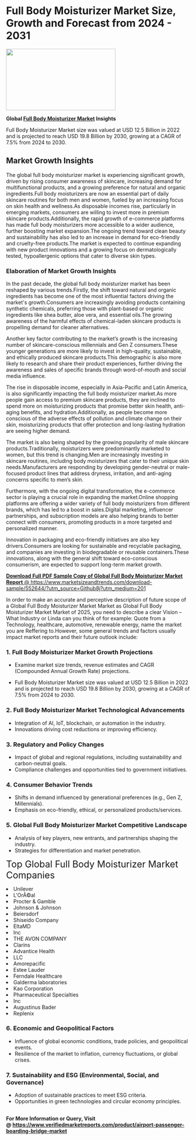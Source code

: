 <H1>Full Body Moisturizer Market Size, Growth and Forecast from 2024 - 2031</H1><img class="aligncenter size-medium wp-image-584254" src="https://thirdeyenews.in/wp-content/uploads/2024/09/Global-Market-Research-300x168.jpeg" alt="" width="300" height="168" /><p><strong>Global&nbsp;<a href="https://www.marketsizeandtrends.com/download-sample/552644/?utm_source=Github8j?utm_medium=201">Full Body Moisturizer Market</a> Insights</strong></p><p>Full Body Moisturizer Market size was valued at USD 12.5 Billion in 2022 and is projected to reach USD 19.8 Billion by 2030, growing at a CAGR of 7.5% from 2024 to 2030.</p><p><h2>Market Growth Insights</h2> <p>The global full body moisturizer market is experiencing significant growth, driven by rising consumer awareness of skincare, increasing demand for multifunctional products, and a growing preference for natural and organic ingredients.Full body moisturizers are now an essential part of daily skincare routines for both men and women, fueled by an increasing focus on skin health and wellness.As disposable incomes rise, particularly in emerging markets, consumers are willing to invest more in premium skincare products.Additionally, the rapid growth of e-commerce platforms has made full body moisturizers more accessible to a wider audience, further boosting market expansion.The ongoing trend toward clean beauty and sustainability has also led to an increase in demand for eco-friendly and cruelty-free products.The market is expected to continue expanding with new product innovations and a growing focus on dermatologically tested, hypoallergenic options that cater to diverse skin types.</p> <p><a href="#"></a></p> <h3>Elaboration of Market Growth Insights</h3> <p>In the past decade, the global full body moisturizer market has been reshaped by various trends.Firstly, the shift toward natural and organic ingredients has become one of the most influential factors driving the market's growth.Consumers are increasingly avoiding products containing synthetic chemicals, preferring those with plant-based or organic ingredients like shea butter, aloe vera, and essential oils.The growing awareness of the harmful effects of chemical-laden skincare products is propelling demand for cleaner alternatives.</p> <p>Another key factor contributing to the market’s growth is the increasing number of skincare-conscious millennials and Gen Z consumers.These younger generations are more likely to invest in high-quality, sustainable, and ethically produced skincare products.This demographic is also more likely to research and share their product experiences, further driving the awareness and sales of specific brands through word-of-mouth and social media influence.</p> <p>The rise in disposable income, especially in Asia-Pacific and Latin America, is also significantly impacting the full body moisturizer market.As more people gain access to premium skincare products, they are inclined to spend more on moisturizing products that promise better skin health, anti-aging benefits, and hydration.Additionally, as people become more conscious of the adverse effects of pollution and climate change on their skin, moisturizing products that offer protection and long-lasting hydration are seeing higher demand.</p> <p>The market is also being shaped by the growing popularity of male skincare products.Traditionally, moisturizers were predominantly marketed to women, but this trend is changing.Men are increasingly investing in skincare routines, including body moisturizers that cater to their unique skin needs.Manufacturers are responding by developing gender-neutral or male-focused product lines that address dryness, irritation, and anti-aging concerns specific to men’s skin.</p> <p>Furthermore, with the ongoing digital transformation, the e-commerce sector is playing a crucial role in expanding the market.Online shopping platforms are offering a wider variety of full body moisturizers from different brands, which has led to a boost in sales.Digital marketing, influencer partnerships, and subscription models are also helping brands to better connect with consumers, promoting products in a more targeted and personalized manner.</p> <p>Innovation in packaging and eco-friendly initiatives are also key drivers.Consumers are looking for sustainable and recyclable packaging, and companies are investing in biodegradable or reusable containers.These innovations, along with the general shift toward eco-conscious consumerism, are expected to support long-term market growth.</p> <p><a href="#"></p><p><span class=""><strong>Download Full PDF Sample Copy of Global Full Body Moisturizer Market Report</strong> @ <a href="https://www.marketsizeandtrends.com/download-sample/552644/?utm_source=Github8j?utm_medium=201" target="_blank">https://www.marketsizeandtrends.com/download-sample/552644/?utm_source=Github8j?utm_medium=201</a></span></p><p>In order to make an accurate and perceptive description of future scope of a Global&nbsp;Full Body Moisturizer Market Market as Global&nbsp;Full Body Moisturizer Market Market of 2025, you need to describe a clear Vision &ndash; What Industry or Linda can you think of for example: Quote from a Technology, healthcare, automotive, renewable energy, name the market you are Reffering to.However, some general trends and factors usually impact market reports and their future outlook include:</p><h3>1.&nbsp;<strong>Full Body Moisturizer Market Growth Projections</strong></h3><ul><li>Examine market size trends, revenue estimates and CAGR (Compounded Annual Growth Rate) projections.</li><li><p>Full Body Moisturizer Market size was valued at USD 12.5 Billion in 2022 and is projected to reach USD 19.8 Billion by 2030, growing at a CAGR of 7.5% from 2024 to 2030.</p></li></ul><h3>2.&nbsp;<strong>Full Body Moisturizer Market Technological Advancements</strong></h3><ul><li>Integration of AI, IoT, blockchain, or automation in the industry.</li><li>Innovations driving cost reductions or improving efficiency.</li></ul><h3>3.&nbsp;<strong>Regulatory and Policy Changes</strong></h3><ul><li>Impact of global and regional regulations, including sustainability and carbon-neutral goals.</li><li>Compliance challenges and opportunities tied to government initiatives.</li></ul><h3>4.&nbsp;<strong>Consumer Behavior Trends</strong></h3><ul><li>Shifts in demand influenced by generational preferences (e.g., Gen Z, Millennials).</li><li>Emphasis on eco-friendly, ethical, or personalized products/services.</li></ul><h3>5.&nbsp;<strong>Global Full Body Moisturizer Market Competitive Landscape</strong></h3><ul><li>Analysis of key players, new entrants, and partnerships shaping the industry.</li><li>Strategies for differentiation and market penetration.</li></ul><p data-pm-slice="1 1 []"><span style="color: inherit; font-family: inherit; font-size: 25px;">Top Global Full Body Moisturizer Market Companies</span></p><div class="" data-test-id=""><p><li>Unilever</li><li> L'OrÃ©al</li><li> Procter & Gamble</li><li> Johnson & Johnson</li><li> Beiersdorf</li><li> Shiseido Company</li><li> EltaMD</li><li> Inc</li><li> THE AVON COMPANY</li><li> Clarins</li><li> Advantice Health</li><li> LLC</li><li> Amorepacific</li><li> Estee Lauder</li><li> Ferndale Healthcare</li><li> Galderma laboratories</li><li> Kao Corporation</li><li> Pharmaceutical Specialties</li><li> Inc</li><li> Augustinus Bader</li><li> Replenix</li></p></div><h3>6.&nbsp;<strong>Economic and Geopolitical Factors</strong></h3><ul><li>Influence of global economic conditions, trade policies, and geopolitical events.</li><li>Resilience of the market to inflation, currency fluctuations, or global crises.</li></ul><h3>7.&nbsp;<strong>Sustainability and ESG (Environmental, Social, and Governance)</strong></h3><ul><li>Adoption of sustainable practices to meet ESG criteria.</li><li>Opportunities in green technologies and circular economy principles.</li></ul><h2><strong style="font-size: 14px;">For More Information or Query, Visit @&nbsp;</strong><a style="background-color: #ffffff; font-size: 14px;" href="https://www.marketsizeandtrends.com/report/full-body-moisturizer-market/" target="_blank">https://www.verifiedmarketreports.com/product/airport-passenger-boarding-bridge-market</a></h2>